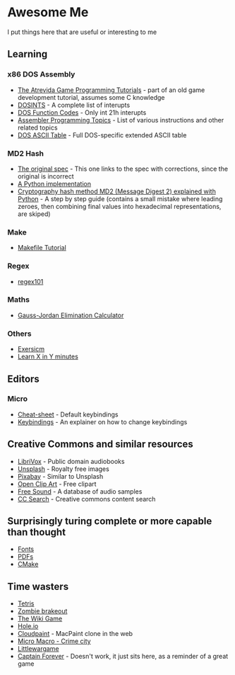 # Awesome Me
I put things here that are useful or interesting to me

## Learning

### x86 DOS Assembly
* [The Atrevida Game Programming Tutorials](http://atrevida.comprenica.com/atrtut12.html) - part of an old game development tutorial, assumes some C knowledge
* [DOSINTS](http://www2.ift.ulaval.ca/~marchand/ift17583/dosints.pdf) - A complete list of interupts
* [DOS Function Codes](http://spike.scu.edu.au/~barry/interrupts.html) - Only int 21h interupts
* [Assembler Programming Topics](https://web.archive.org/web/20071014011533/http://heim.ifi.uio.no/~stanisls/helppc/idx_assembler.html) - List of various instructions and other related topics
* [DOS ASCII Table](https://fasterthanli.me/static/img/working-with-strings-in-rust/cp437.ad8320487c5712f9.png) - Full DOS-specific extended ASCII table

### MD2 Hash
* [The original spec](https://www.rfc-editor.org/rfc/inline-errata/rfc1319.html) - This one links to the spec with corrections, since the original is incorrect
* [A Python implementation](https://gist.github.com/CameronLonsdale/23772092aa4e0c75f2426eb418b156e6)
* [Cryptography hash method MD2 (Message Digest 2) explained with Python](https://scribe.rip/https:/nickthecrypt.medium.com/cryptography-hash-method-md2-message-digest-2-step-by-step-explanation-made-easy-with-python-10faa2e35e85) - A step by step guide (contains a small mistake where leading zeroes, then combining final values into hexadecimal representations, are skiped)

### Make
* [Makefile Tutorial](https://makefiletutorial.com/)

### Regex
* [regex101](https://regex101.com/)

### Maths
* [Gauss-Jordan Elimination Calculator](https://matrix.reshish.com/gauss-jordanElimination.php)

### Others
* [Exersicm](https://exercism.org/)
* [Learn X in Y minutes](https://learnxinyminutes.com/)

## Editors
### Micro
* [Cheat-sheet](https://cheatography.com/mynocksonmyfalcon/cheat-sheets/micro-text-editor/) - Default keybindings
* [Keybindings](https://github.com/zyedidia/micro/blob/master/runtime/help/keybindings.md) - An explainer on how to change keybindings

## Creative Commons and similar resources
* [LibriVox](https://librivox.org/) - Public domain audiobooks
* [Unsplash](https://unsplash.com/) - Royalty free images
* [Pixabay](https://pixabay.com/) - Similar to Unsplash
* [Open Clip Art](https://openclipart.org/) - Free clipart
* [Free Sound](https://freesound.org/) - A database of audio samples 
* [CC Search](https://search.creativecommons.org/) - Creative commons content search

## Surprisingly turing complete or more capable than thought
* [Fonts](https://www.coderelay.io/fontemon.html)
* [PDFs](https://github.com/osnr/horrifying-pdf-experiments)
* [CMake](https://64.github.io/cmake-raytracer/)

## Time wasters
* [Tetris](https://tetris.com/play-tetris)
* [Zombie brakeout](https://dondido.github.io/zombie-breakout/)
* [The Wiki Game](https://www.thewikigame.com/group)
* [Hole.io](https://hole-io.com/)
* [Cloudpaint](https://www.cloudpaint.com/classic) - MacPaint clone in the web
* [Micro Macro - Crime city](https://www.micromacro-game.com/en/index.html)
* [Littlewargame](https://www.littlewargame.com/play/)
* [Captain Forever](http://www.captainforever.com/captainforever.php) - Doesn't work, it just sits here, as a reminder of a great game

